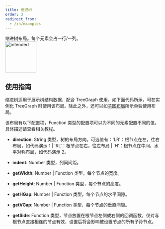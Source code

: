```yaml
---
title: 缩进树
order: 3
redirect_from:
  - /zh/examples
---
```


缩进树布局。每个元素会占一行/一列。
<br />
<img src='https://cdn.nlark.com/yuque/0/2019/png/174835/1551172247854-99aa0e77-61f0-4b7e-8ab6-6d854fcd2396.png#align=left&display=inline&height=222&name=indented.png&originHeight=876&originWidth=497&search=&size=36070&status=done&width=126' alt='intended' width='100'/>

## 使用指南
缩进树适用于展示树结构数据，配合 TreeGraph 使用。如下面代码所示，可在实例化 TreeGraph 时使用该布局。除此之外，还可以如[子图布局](https://www.yuque.com/antv/g6/qopkkg#eYZc6)所示单独使用布局。

该布局有以下配置项，Function 类型的配置项可以为不同的元素配置不同的值。具体描述请查看相关教程。

- **direction**:
String 类型，树的布局方向。可选值有：'LR'：根节点在左，往右布局，如代码演示 1 | 'RL'：根节点在右，往左布局 | 'H'：根节点在中间，水平对称布局，如代码演示 2。

- **indent**:
Number 类型，列间间距。

- **getWidth**:
Number | Function 类型，每个节点的宽度。

- **getHeight**:
Number | Function 类型，每个节点的高度。

- **getHGap**:
Number | Function 类型，每个节点的水平间隙。

- **getVGap**:
Number | Function 类型，每个节点的垂直间隙。

- **getSide**:
Function 类型，节点放置在根节点左侧或右侧的回调函数，仅对与根节点直接相连的节点有效，设置后将会影响被设置节点的所有子孙节点。
